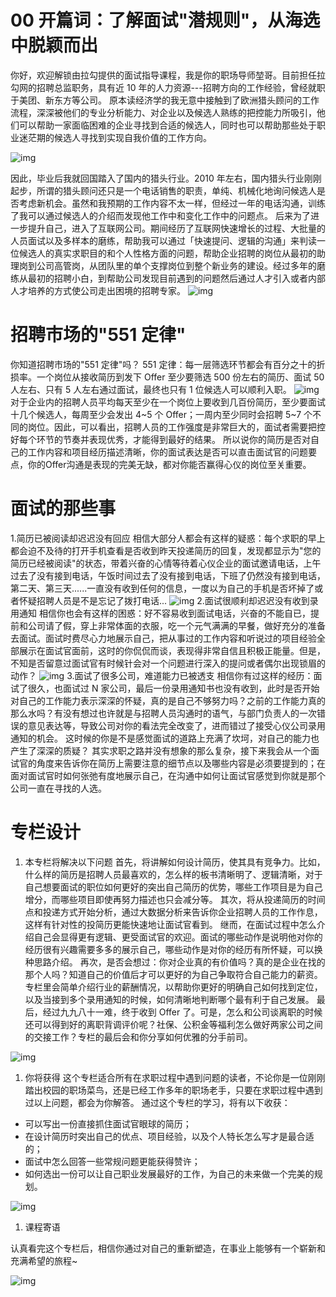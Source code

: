 # 00 开篇词：了解面试"潜规则"，从海选中脱颖而出

你好，欢迎解锁由拉勾提供的面试指导课程，我是你的职场导师堃哥。目前担任拉勾网的招聘总监职务，具有近
10 年的人力资源---招聘方向的工作经验，曾经就职于美团、新东方等公司。
原本读经济学的我无意中接触到了欧洲猎头顾问的工作流程，深深被他们的专业分析能力、对企业以及候选人熟练的把控能力所吸引，他们可以帮助一家面临困难的企业寻找到合适的候选人，同时也可以帮助那些处于职业迷茫期的候选人寻找到实现自我价值的工作方向。

![img](assets/CgotOV3fPsiAPd-pAAG4_UnEw7A590.png)

因此，毕业后我就回国踏入了国内的猎头行业。2010
年左右，国内猎头行业刚刚起步，所谓的猎头顾问还只是一个电话销售的职责，单纯、机械化地询问候选人是否考虑新机会。虽然和我预期的工作内容不太一样，但经过一年的电话沟通，训练了我可以通过候选人的介绍而发现他工作中和变化工作中的问题点。
后来为了进一步提升自己，进入了互联网公司。期间经历了互联网快速增长的过程、大批量的人员面试以及多样本的磨练，帮助我可以通过「快速提问、逻辑的沟通」来判读一位候选人的真实求职目的和个人性格方面的问题，帮助企业招聘的岗位从最初的助理岗到公司高管岗，从团队里的单个支撑岗位到整个新业务的建设。经过多年的磨练从最初的招聘小白，到帮助公司发现目前遇到的问题然后通过人才引入或者内部人才培养的方式使公司走出困境的招聘专家。
![img](assets/CgoB5l3fPsmAHoXRAAAnKZMCZMw614.png)

# 招聘市场的"551 定律"

你知道招聘市场的"551 定律"吗？ 551
定律：每一层筛选环节都会有百分之十的折损率。一个岗位从接收简历到发下
Offer 至少要筛选 500 份左右的简历、面试 50 人左右、只有 5
人左右通过面试，最终也只有 1 位候选人可以顺利入职。
![img](assets/CgotOV3fPsmADYUtAABnT8PRUsA474.png)
对于企业内的招聘人员平均每天至少在一个岗位上要收到几百份简历，至少要面试十几个候选人，每周至少会发出
4\~5 个 Offer；一周内至少同时会招聘 5\~7
个不同的岗位。因此，可以看出，招聘人员的工作强度是非常巨大的，面试者需要把控好每个环节的节奏并表现优秀，才能得到最好的结果。
所以说你的简历是否对自己的工作内容和项目经历描述清晰，你的面试表达是否可以直击面试官的问题要点，你的Offer沟通是表现的完美无缺，都对你能否赢得心仪的岗位至关重要。

# 面试的那些事

1.简历已被阅读却迟迟没有回应
相信大部分人都会有这样的疑惑：每个求职的早上都会迫不及待的打开手机查看是否收到昨天投递简历的回复，发现都显示为"您的简历已经被阅读"的状态，带着兴奋的心情等待着心仪企业的面试邀请电话，上午过去了没有接到电话，午饭时间过去了没有接到电话，下班了仍然没有接到电话，第二天、第三天......一直没有收到任何的信息，一度以为自己的手机是否坏掉了或者怀疑招聘人员是不是忘记了拨打电话...
![img](assets/CgoB5l3fPsmAKnkzAABRDKPFAwg478.png)
2.面试很顺利却迟迟没有收到录用通知
相信你也会有这样的困惑：好不容易收到面试电话，兴奋的不能自已，提前和公司请了假，穿上非常体面的衣服，吃一个元气满满的早餐，做好充分的准备去面试。面试时费尽心力地展示自己，把从事过的工作内容和听说过的项目经验全部展示在面试官面前，这时的你侃侃而谈，表现得非常自信且积极正能量。但是，不知是否留意过面试官有时候针会对一个问题进行深入的提问或者偶尔出现锁眉的动作？
![img](assets/CgotOV3fPsmATc2oAAClpvSfT2E809.png)
3.面试了很多公司，难道能力已被透支
相信你有过这样的经历：面试了很久，也面试过 N
家公司，最后一份录用通知书也没有收到，此时是否开始对自己的工作能力表示深深的怀疑，真的是自己不够努力吗？之前的工作能力真的那么水吗？有没有想过也许就是与招聘人员沟通时的语气，与部门负责人的一次错误的意见表达等，导致公司对你的看法完全改变了，进而错过了接受心仪公司录用通知的机会。
这时候的你是不是感觉面试的道路上充满了坎坷，对自己的能力也产生了深深的质疑？
其实求职之路并没有想象的那么复杂，接下来我会从一个面试官的角度来告诉你在简历上需要注意的细节点以及哪些内容是必须要提到的；在面对面试官时如何张弛有度地展示自己，在沟通中如何让面试官感觉到你就是那个公司一直在寻找的人选。

# 专栏设计

1.  本专栏将解决以下问题
    首先，将讲解如何设计简历，使其具有竞争力。比如，什么样的简历是招聘人员最喜欢的，怎么样的板书清晰明了、逻辑清晰，对于自己想要面试的职位如何更好的突出自己简历的优势，哪些工作项目是为自己增分，而哪些项目即使再努力描述也只会减分等。
    其次，将从投递简历的时间点和投递方式开始分析，通过大数据分析来告诉你企业招聘人员的工作作息，这样有针对性的投简历更能快速地让面试官看到。
    继而，在面试过程中怎么介绍自己会显得更有逻辑、更受面试官的欢迎。面试的哪些动作是说明他对你的经历很有兴趣需要多多的展示自己，哪些动作是对你的经历有所怀疑，可以换种思路介绍。
    再次，是否会想过：你对企业真的有价值吗？真的是企业在找的那个人吗？知道自己的价值后才可以更好的为自己争取符合自己能力的薪资。专栏里会简单介绍行业的薪酬情况，以帮助你更好的明确自己如何找到定位，以及当接到多个录用通知的时候，如何清晰地判断哪个最有利于自己发展。
    最后，经过九九八十一难，终于收到 Offer
    了。可是，怎么和公司谈离职的时候还可以得到好的离职背调评价呢？社保、公积金等福利怎么做好两家公司之间的交接工作？专栏的最后会和你分享如何优雅的分手前司。

![img](assets/CgoB5l3fPsqAcrBRAADDlP9CcDI204.png)

1.  你将获得
    这个专栏适合所有在求职过程中遇到问题的读者，不论你是一位刚刚踏出校园的职场菜鸟，还是已经工作多年的职场老手，只要在求职过程中遇到过以上问题，都会为你解答。
    通过这个专栏的学习，将有以下收获：

-   可以写出一份直接抓住面试官眼球的简历；
-   在设计简历时突出自己的优点、项目经验，以及个人特长怎么写才是最合适的；
-   面试中怎么回答一些常规问题更能获得赞许；
-   如何选出一份可以让自己职业发展最好的工作，为自己的未来做一个完美的规划。

![img](assets/CgotOV3fPsqAYIjOAABPqRoOsfc285.png)

1.  课程寄语

认真看完这个专栏后，相信你通过对自己的重新塑造，在事业上能够有一个崭新和充满希望的旅程\~

![img](assets/CgoB5l3fPsuAOs6WAAE6K4jp0ew643.png)
